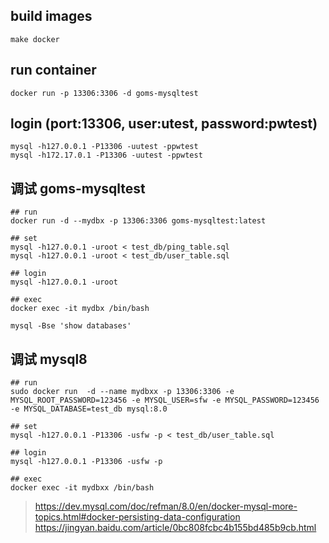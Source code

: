 
## build images

```
make docker
```

## run container

```
docker run -p 13306:3306 -d goms-mysqltest
```

## login (port:13306, user:utest, password:pwtest)

```
mysql -h127.0.0.1 -P13306 -uutest -ppwtest
mysql -h172.17.0.1 -P13306 -uutest -ppwtest
```

## 调试 goms-mysqltest

```
## run
docker run -d --mydbx -p 13306:3306 goms-mysqltest:latest

## set
mysql -h127.0.0.1 -uroot < test_db/ping_table.sql
mysql -h127.0.0.1 -uroot < test_db/user_table.sql

## login
mysql -h127.0.0.1 -uroot

## exec
docker exec -it mydbx /bin/bash

mysql -Bse 'show databases'
```

## 调试 mysql8

```
## run
sudo docker run  -d --name mydbxx -p 13306:3306 -e MYSQL_ROOT_PASSWORD=123456 -e MYSQL_USER=sfw -e MYSQL_PASSWORD=123456 -e MYSQL_DATABASE=test_db mysql:8.0

## set
mysql -h127.0.0.1 -P13306 -usfw -p < test_db/user_table.sql

## login
mysql -h127.0.0.1 -P13306 -usfw -p

## exec
docker exec -it mydbxx /bin/bash
```

>https://dev.mysql.com/doc/refman/8.0/en/docker-mysql-more-topics.html#docker-persisting-data-configuration  
https://jingyan.baidu.com/article/0bc808fcbc4b155bd485b9cb.html  